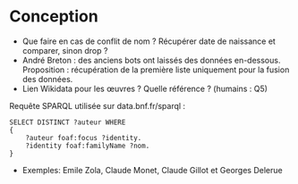 # Conception

- Que faire en cas de conflit de nom ? Récupérer date de naissance et comparer, sinon drop ?
- André Breton : des anciens bots ont laissés des données en-dessous. Proposition : récupération de la première liste uniquement pour la fusion des données.
- Lien Wikidata pour les œuvres ? Quelle référence ? (humains : Q5)

Requête SPARQL utilisée sur data.bnf.fr/sparql :

    SELECT DISTINCT ?auteur WHERE
    {
        ?auteur foaf:focus ?identity.
        ?identity foaf:familyName ?nom.
    }

- Exemples: Emile Zola, Claude Monet, Claude Gillot et Georges Delerue
